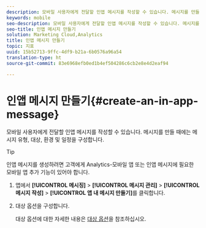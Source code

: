 ```yaml
---
description: 모바일 사용자에게 전달할 인앱 메시지를 작성할 수 있습니다. 메시지를 만들 때에는 메시지 유형, 대상, 환경 및 일정을 구성합니다.
keywords: mobile
seo-description: 모바일 사용자에게 전달할 인앱 메시지를 작성할 수 있습니다. 메시지를 만들 때에는 메시지 유형, 대상, 환경 및 일정을 구성합니다.
seo-title: 인앱 메시지 만들기
solution: Marketing Cloud,Analytics
title: 인앱 메시지 만들기
topic: 지표
uuid: 15b52713-9ffc-4df9-b21a-6b0576a96a54
translation-type: ht
source-git-commit: 83e6968efb0ed1b4ef504286c6cb2e8e4d2eaf94

---
```



# 인앱 메시지 만들기{#create-an-in-app-message}

모바일 사용자에게 전달할 인앱 메시지를 작성할 수 있습니다. 메시지를 만들 때에는 메시지 유형, 대상, 환경 및 일정을 구성합니다.

>[!TIP]
>
>인앱 메시지를 생성하려면 고객에게 Analytics-모바일 앱 또는 인앱 메시지에 필요한 모바일 앱 추가 기능이 있어야 합니다.

1. 앱에서 **[!UICONTROL 메시징]** &gt; **[!UICONTROL 메시지 관리]** &gt; **[!UICONTROL 메시지 작성]** &gt; **[!UICONTROL 앱 내 메시지 만들기]**&#x200B;를 클릭합니다.
1. 대상 옵션을 구성합니다.

   대상 옵션에 대한 자세한 내용은 [대상 옵션](/help/using/in-app-messaging/t-in-app-message/c-audience-in-app-message.md)을 참조하십시오.
